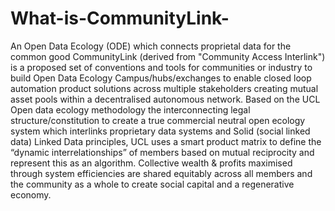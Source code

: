 # What-is-CommunityLink-
An Open Data Ecology (ODE) which connects proprietal data for the common good
CommunityLink (derived from "Community Access Interlink") is a proposed set of conventions and tools for communities or industry to build Open Data Ecology Campus/hubs/exchanges to enable closed loop automation product solutions across multiple stakeholders creating mutual asset pools within a decentralised autonomous network.  Based on the UCL Open data ecology methodology the interconnecting legal structure/constitution to create a true commercial neutral open ecology system which interlinks proprietary data systems and Solid (social linked data) Linked Data principles, UCL uses a smart product matrix to define the “dynamic interrelationships” of members based on mutual reciprocity and represent this as an algorithm. Collective wealth & profits maximised through system efficiencies are shared equitably across all members and the community as a whole to create social capital and a regenerative economy.
